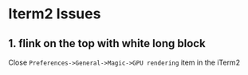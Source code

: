 # Iterm2 Issues

## 1. flink on the top with white long block

Close `Preferences->General->Magic->GPU rendering` item in the iTerm2
